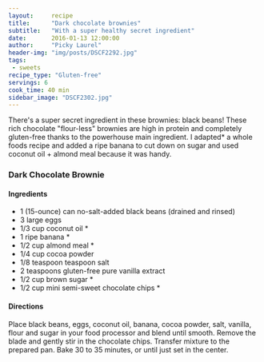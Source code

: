 ```yaml
---
layout:     recipe
title:      "Dark chocolate brownies"
subtitle:   "With a super healthy secret ingredient"
date:       2016-01-13 12:00:00
author:     "Picky Laurel"
header-img: "img/posts/DSCF2292.jpg"
tags:
 - sweets
recipe_type: "Gluten-free"
servings: 6
cook_time: 40 min
sidebar_image: "DSCF2302.jpg"
---
```


There's a super secret ingredient in these brownies: black beans! These rich chocolate "flour-less" brownies are high in protein and completely gluten-free thanks to the powerhouse main ingredient.  I adapted* a whole foods recipe and added a ripe banana to cut down on sugar and used coconut oil + almond meal because it was handy.

### Dark Chocolate Brownie

#### Ingredients

 - 1 (15-ounce) can no-salt-added black beans (drained and rinsed)
 - 3 large eggs
 - 1/3 cup coconut oil *
 - 1 ripe banana *
 - 1/2 cup almond meal *
 - 1/4 cup cocoa powder
 - 1/8 teaspoon teaspoon salt
 - 2 teaspoons gluten-free pure vanilla extract
 - 1/2 cup brown sugar *
 - 1/2 cup mini semi-sweet chocolate chips *


#### Directions

 Place black beans, eggs, coconut oil, banana, cocoa powder, salt, vanilla, flour and sugar in your food processor and blend until smooth. Remove the blade and gently stir in the chocolate chips. Transfer mixture to the prepared pan. Bake 30 to 35 minutes, or until just set in the center.

<!-- <div class="row">
	<img class="img-thumbnail" src="{{ site.baseurl }}/img/posts/DSCF2302.jpg" alt ="Brownie"  style= "width: 400px"/>
</div> -->
